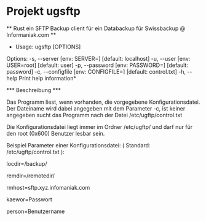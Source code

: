 # Projekt ugsftp

** Rust ein SFTP Backup client für ein Databackup für  Swissbackup @ Informaniak.com **

* Usage: ugsftp [OPTIONS]

Options:
  -s, --server <SERVER>          [env: SERVER=] [default: localhost]
  -u, --user <USER>              [env: USER=root] [default: user]
  -p, --password <PASSWORD>      [env: PASSWORD=] [default: password]
  -c, --configfile <CONFIGFILE>  [env: CONFIGFILE=] [default: control.txt]
  -h, --help                     Print help information*


*** Beschreibung ***

Das Programm liest, wenn vorhanden, die vorgegebene Konfigurationsdatei.
Der Dateiname wird dabei angegeben mit dem Parameter -c, ist keiner angegeben
sucht das Programm nach der Datei /etc/ugftp/control.txt

Die Konfigurationsdatei liegt immer im Ordner /etc/ugftp/
und darf nur für den root (0x600) Benutzer lesbar sein.

Beispiel Parameter einer Konfigurationsdatei: ( Standard: /etc/ugftp/control.txt ):

locdir=/backup/

remdir=/remotedir/

rmhost=sftp.xyz.infomaniak.com

kaewor=Passwort

person=Benutzername
